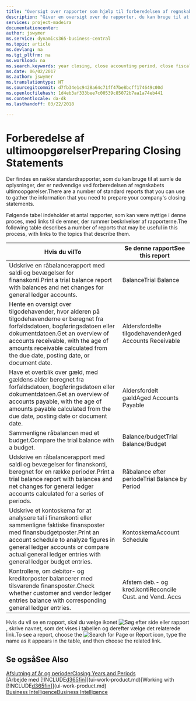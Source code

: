 ```yaml
---
title: "Oversigt over rapporter som hjælp til forberedelsen af regnskabsafslutning | Microsoft Docs"
description: "Giver en oversigt over de rapporter, du kan bruge til at samle oplysninger til udarbejdelse af virksomhedens ultimoopgørelser ved regnskabsårets afslutning."
services: project-madeira
documentationcenter: 
author: jswymer
ms.service: dynamics365-business-central
ms.topic: article
ms.devlang: na
ms.tgt_pltfrm: na
ms.workload: na
ms.search.keywords: year closing, close accounting period, close fiscal year, aging, creditor payments, vendor payments, assets, liabilities, equity, analysis, reporting, financial report, business intelligence, BI, Power Bi, KPI
ms.date: 06/02/2017
ms.author: jswymer
ms.translationtype: HT
ms.sourcegitcommit: d7fb34e1c9428a64c71ff47be8bcff174649c00d
ms.openlocfilehash: 1d4eb3af333bee7c00539c85072b7aa1a74eb441
ms.contentlocale: da-dk
ms.lasthandoff: 03/22/2018

---
```

# <a name="preparing-closing-statements"></a><span data-ttu-id="cc812-103">Forberedelse af ultimoopgørelser</span><span class="sxs-lookup"><span data-stu-id="cc812-103">Preparing Closing Statements</span></span>
<span data-ttu-id="cc812-104">Der findes en række standardrapporter, som du kan bruge til at samle de oplysninger, der er nødvendige ved forberedelsen af regnskabets ultimoopgørelser.</span><span class="sxs-lookup"><span data-stu-id="cc812-104">There are a number of standard reports that you can use to gather the information that you need to prepare your company's closing statements.</span></span>

<span data-ttu-id="cc812-105">Følgende tabel indeholder et antal rapporter, som kan være nyttige i denne proces, med links til de emner, der rummer beskrivelser af rapporterne.</span><span class="sxs-lookup"><span data-stu-id="cc812-105">The following table describes a number of reports that may be useful in this process, with links to the topics that describe them.</span></span>

| <span data-ttu-id="cc812-106">Hvis du vil</span><span class="sxs-lookup"><span data-stu-id="cc812-106">To</span></span> | <span data-ttu-id="cc812-107">Se denne rapport</span><span class="sxs-lookup"><span data-stu-id="cc812-107">See this report</span></span> |
| --- | --- |
| <span data-ttu-id="cc812-108">Udskrive en råbalancerapport med saldi og bevægelser for finanskonti.</span><span class="sxs-lookup"><span data-stu-id="cc812-108">Print a trial balance report with balances and net changes for general ledger accounts.</span></span> |<span data-ttu-id="cc812-109">Balance</span><span class="sxs-lookup"><span data-stu-id="cc812-109">Trial Balance</span></span> |
| <span data-ttu-id="cc812-110">Hente en oversigt over tilgodehavender, hvor alderen på tilgodehavenderne er beregnet fra forfaldsdatoen, bogføringsdatoen eller dokumentdatoen.</span><span class="sxs-lookup"><span data-stu-id="cc812-110">Get an overview of accounts receivable, with the age of amounts receivable calculated from the due date, posting date, or document date.</span></span> |<span data-ttu-id="cc812-111">Aldersfordelte tilgodehavender</span><span class="sxs-lookup"><span data-stu-id="cc812-111">Aged Accounts Receivable</span></span> |
| <span data-ttu-id="cc812-112">Have et overblik over gæld, med gældens alder beregnet fra forfaldsdatoen, bogføringsdatoen eller dokumentdatoen.</span><span class="sxs-lookup"><span data-stu-id="cc812-112">Get an overview of accounts payable, with the age of amounts payable calculated from the due date, posting date or document date.</span></span> |<span data-ttu-id="cc812-113">Aldersfordelt gæld</span><span class="sxs-lookup"><span data-stu-id="cc812-113">Aged Accounts Payable</span></span> |
| <span data-ttu-id="cc812-114">Sammenligne råbalancen med et budget.</span><span class="sxs-lookup"><span data-stu-id="cc812-114">Compare the trial balance with a budget.</span></span> |<span data-ttu-id="cc812-115">Balance/budget</span><span class="sxs-lookup"><span data-stu-id="cc812-115">Trial Balance/Budget</span></span> |
| <span data-ttu-id="cc812-116">Udskrive en råbalancerapport med saldi og bevægelser for finanskonti, beregnet for en række perioder.</span><span class="sxs-lookup"><span data-stu-id="cc812-116">Print a trial balance report with balances and net changes for general ledger accounts calculated for a series of periods.</span></span> |<span data-ttu-id="cc812-117">Råbalance efter periode</span><span class="sxs-lookup"><span data-stu-id="cc812-117">Trial Balance by Period</span></span> |
| <span data-ttu-id="cc812-118">Udskrive et kontoskema for at analysere tal i finanskonti eller sammenligne faktiske finansposter med finansbudgetposter.</span><span class="sxs-lookup"><span data-stu-id="cc812-118">Print an account schedule to analyze figures in general ledger accounts or compare actual general ledger entries with general ledger budget entries.</span></span> |<span data-ttu-id="cc812-119">Kontoskema</span><span class="sxs-lookup"><span data-stu-id="cc812-119">Account Schedule</span></span> |
| <span data-ttu-id="cc812-120">Kontrollere, om debitor- og kreditorposter balancerer med tilsvarende finansposter.</span><span class="sxs-lookup"><span data-stu-id="cc812-120">Check whether customer and vendor ledger entries balance with corresponding general ledger entries.</span></span> |<span data-ttu-id="cc812-121">Afstem deb.- og kred.konti</span><span class="sxs-lookup"><span data-stu-id="cc812-121">Reconcile Cust. and Vend. Accs</span></span> |

<span data-ttu-id="cc812-122">Hvis du vil se en rapport, skal du vælge ikonet ![Søg efter side eller rapport](media/ui-search/search_small.png "Ikonet Søg efter side eller rapport"), skrive navnet, som det vises i tabellen og derefter vælge det relaterede link.</span><span class="sxs-lookup"><span data-stu-id="cc812-122">To see a report, choose the ![Search for Page or Report](media/ui-search/search_small.png "Search for Page or Report icon") icon, type the name as it appears in the table, and then choose the related link.</span></span>

## <a name="see-also"></a><span data-ttu-id="cc812-123">Se også</span><span class="sxs-lookup"><span data-stu-id="cc812-123">See Also</span></span>
[<span data-ttu-id="cc812-124">Afslutning af år og perioder</span><span class="sxs-lookup"><span data-stu-id="cc812-124">Closing Years and Periods</span></span>](year-close-years-periods.md)  
<span data-ttu-id="cc812-125">[Arbejde med [!INCLUDE[d365fin](includes/d365fin_md.md)]](ui-work-product.md)</span><span class="sxs-lookup"><span data-stu-id="cc812-125">[Working with [!INCLUDE[d365fin](includes/d365fin_md.md)]](ui-work-product.md)</span></span>  
[<span data-ttu-id="cc812-126">Business Intelligence</span><span class="sxs-lookup"><span data-stu-id="cc812-126">Business Intelligence</span></span>](bi.md)

